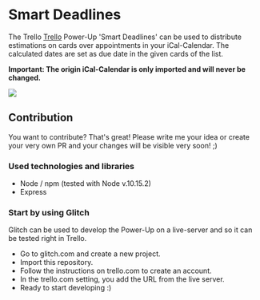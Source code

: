 # Smart Deadlines

The Trello [Trello](https://trello.com/) Power-Up 'Smart Deadlines' can be used to distribute estimations on cards over appointments in your iCal-Calendar. The calculated dates are set as due date in the given cards of the list. 

**Important: The origin iCal-Calendar is only imported and will never be changed.**

![](https://raw.githubusercontent.com/michael-roedel/smart-deadlines/master/images/list_action.png)

## Contribution

You want to contribute? That's great! Please write me your idea or create your very own PR and your changes will be visible very soon! ;)

### Used technologies and libraries

- Node / npm (tested with Node v.10.15.2)
- Express

### Start by using Glitch

Glitch can be used to develop the Power-Up on a live-server and so it can be tested right in Trello.

- Go to glitch.com and create a new project.
- Import this repository.
- Follow the instructions on trello.com to create an account.
- In the trello.com setting, you add the URL from the live server.
- Ready to start developing :)
